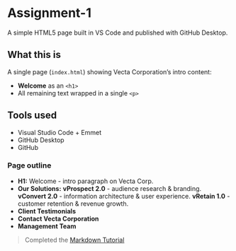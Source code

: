# Assignment-1

A simple HTML5 page built in VS Code and published with GitHub Desktop.

## What this is
A single page (`index.html`) showing Vecta Corporation’s intro content:
- **Welcome** as an `<h1>`
- All remaining text wrapped in a single `<p>`

## Tools used
- Visual Studio Code + Emmet
- GitHub Desktop
- GitHub

### Page outline 

- **H1:** Welcome - intro paragraph on Vecta Corp.
- **Our Solutions:**
  **vProspect 2.0** - audience research & branding.
  **vConvert 2.0** - information architecture & user experience.
  **vRetain 1.0** - customer retention & revenue growth.
- **Client Testimonials**
- **Contact Vecta Corporation** 
- **Management Team** 

> Completed the [Markdown Tutorial](https://www.markdowntutorial.com)
